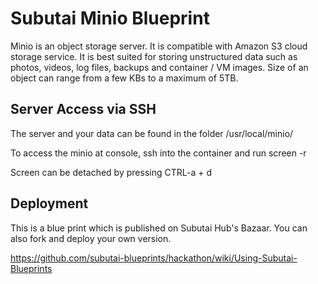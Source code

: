 #  Subutai Minio Blueprint

Minio is an object storage server. It is compatible with Amazon S3 cloud storage service. It is best suited for storing unstructured data such as photos, videos, log files, backups and container / VM images. Size of an object can range from a few KBs to a maximum of 5TB.

## Server Access via SSH

The server and your data can be found in the folder /usr/local/minio/

To access the minio at console, ssh into the container and run screen -r

Screen can be detached by pressing CTRL-a + d

## Deployment

This is a blue print which is published on Subutai Hub's Bazaar. You can also fork and deploy your own version.

https://github.com/subutai-blueprints/hackathon/wiki/Using-Subutai-Blueprints
